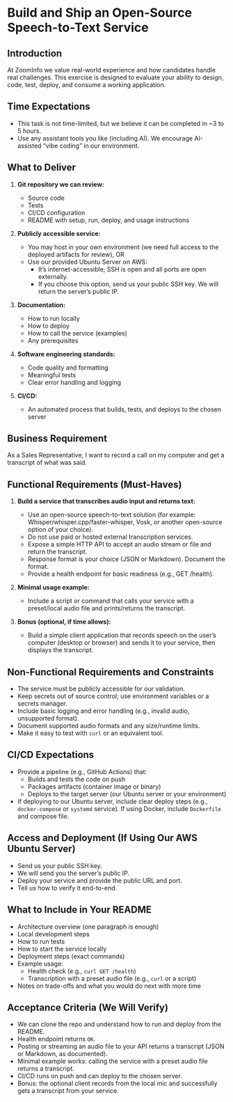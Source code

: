 # Build and Ship an Open-Source Speech-to-Text Service

## Introduction

At ZoomInfo we value real-world experience and how candidates handle real challenges. This exercise is designed to evaluate your ability to design, code, test, deploy, and consume a working application.

## Time Expectations

- This task is not time-limited, but we believe it can be completed in ~3 to 5 hours.
- Use any assistant tools you like (including AI). We encourage AI-assisted “vibe coding” in our environment.

## What to Deliver

1.  **Git repository we can review:**
    -   Source code
    -   Tests
    -   CI/CD configuration
    -   README with setup, run, deploy, and usage instructions

2.  **Publicly accessible service:**
    -   You may host in your own environment (we need full access to the deployed artifacts for review), OR
    -   Use our provided Ubuntu Server on AWS:
        -   It’s internet-accessible; SSH is open and all ports are open externally.
        -   If you choose this option, send us your public SSH key. We will return the server’s public IP.

3.  **Documentation:**
    -   How to run locally
    -   How to deploy
    -   How to call the service (examples)
    -   Any prerequisites

4.  **Software engineering standards:**
    -   Code quality and formatting
    -   Meaningful tests
    -   Clear error handling and logging

5.  **CI/CD:**
    -   An automated process that builds, tests, and deploys to the chosen server

## Business Requirement

As a Sales Representative, I want to record a call on my computer and get a transcript of what was said.

## Functional Requirements (Must-Haves)

1.  **Build a service that transcribes audio input and returns text:**
    -   Use an open-source speech-to-text solution (for example: Whisper/whisper.cpp/faster-whisper, Vosk, or another open-source option of your choice).
    -   Do not use paid or hosted external transcription services.
    -   Expose a simple HTTP API to accept an audio stream or file and return the transcript.
    -   Response format is your choice (JSON or Markdown). Document the format.
    -   Provide a health endpoint for basic readiness (e.g., GET /health).

2.  **Minimal usage example:**
    -   Include a script or command that calls your service with a preset/local audio file and prints/returns the transcript.

3.  **Bonus (optional, if time allows):**
    -   Build a simple client application that records speech on the user’s computer (desktop or browser) and sends it to your service, then displays the transcript.

## Non-Functional Requirements and Constraints

-   The service must be publicly accessible for our validation.
-   Keep secrets out of source control; use environment variables or a secrets manager.
-   Include basic logging and error handling (e.g., invalid audio, unsupported format).
-   Document supported audio formats and any size/runtime limits.
-   Make it easy to test with `curl` or an equivalent tool.

## CI/CD Expectations

-   Provide a pipeline (e.g., GitHub Actions) that:
    -   Builds and tests the code on push
    -   Packages artifacts (container image or binary)
    -   Deploys to the target server (our Ubuntu server or your environment)
-   If deploying to our Ubuntu server, include clear deploy steps (e.g., `docker-compose` or `systemd` service). If using Docker, include `Dockerfile` and compose file.

## Access and Deployment (If Using Our AWS Ubuntu Server)

-   Send us your public SSH key.
-   We will send you the server’s public IP.
-   Deploy your service and provide the public URL and port.
-   Tell us how to verify it end-to-end.

## What to Include in Your README

-   Architecture overview (one paragraph is enough)
-   Local development steps
-   How to run tests
-   How to start the service locally
-   Deployment steps (exact commands)
-   Example usage:
    -   Health check (e.g., `curl GET /health`)
    -   Transcription with a preset audio file (e.g., `curl` or a script)
-   Notes on trade-offs and what you would do next with more time

## Acceptance Criteria (We Will Verify)

-   We can clone the repo and understand how to run and deploy from the README.
-   Health endpoint returns `OK`.
-   Posting or streaming an audio file to your API returns a transcript (JSON or Markdown, as documented).
-   Minimal example works: calling the service with a preset audio file returns a transcript.
-   CI/CD runs on push and can deploy to the chosen server.
-   Bonus: the optional client records from the local mic and successfully gets a transcript from your service.
